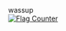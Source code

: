 <div class="cm-line" dir="auto">wassup</div>
<div>
<a href="https://info.flagcounter.com/qRxx"><img src="https://s11.flagcounter.com/count2/qRxx/bg_FFFFFF/txt_000000/border_CCCCCC/columns_2/maxflags_10/viewers_0/labels_0/pageviews_1/flags_0/percent_0/" alt="Flag Counter" border="0"></a>
